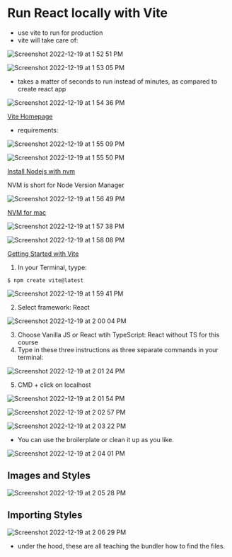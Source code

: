 # Run React locally with Vite

- use vite to run for production
- vite will take care of:

![Screenshot 2022-12-19 at 1 52 51 PM](https://user-images.githubusercontent.com/89284873/208508625-2b142295-65de-4c29-88ca-5be3d204aa08.png)

![Screenshot 2022-12-19 at 1 53 05 PM](https://user-images.githubusercontent.com/89284873/208508661-d0c82a47-e05c-48db-bc73-6874f7d60375.png)

- takes a matter of seconds to run instead of minutes, as compared to create react app

![Screenshot 2022-12-19 at 1 54 36 PM](https://user-images.githubusercontent.com/89284873/208508909-d41250d1-7a06-4aee-84d5-4c8d007f3c19.png)

[Vite Homepage](https://vitejs.dev)

- requirements:

![Screenshot 2022-12-19 at 1 55 09 PM](https://user-images.githubusercontent.com/89284873/208509001-67d07524-c345-4ce1-9b95-af7444c8ead7.png)

![Screenshot 2022-12-19 at 1 55 50 PM](https://user-images.githubusercontent.com/89284873/208509124-b82871c0-b5ad-4380-8564-ef9022486d50.png)

[Install Nodejs with nvm](https://www.youtube.com/results?search_query=install+nodejs+with+nvm)

NVM is short for Node Version Manager

![Screenshot 2022-12-19 at 1 56 49 PM](https://user-images.githubusercontent.com/89284873/208509272-17ca2cc6-17dc-43a1-945f-6306ce76f09f.png)

[NVM for mac](https://github.com/nvm-sh/nvm)

![Screenshot 2022-12-19 at 1 57 38 PM](https://user-images.githubusercontent.com/89284873/208509379-e4a7b664-3f94-486e-88d8-be8dd70fb8e7.png)

![Screenshot 2022-12-19 at 1 58 08 PM](https://user-images.githubusercontent.com/89284873/208509459-7bc6243f-c343-429c-8870-ef2febbe18c2.png)

[Getting Started with Vite](https://vitejs.dev/guide/#scaffolding-your-first-vite-project)

1. In your Terminal, tyype:

```
$ npm create vite@latest
```
![Screenshot 2022-12-19 at 1 59 41 PM](https://user-images.githubusercontent.com/89284873/208509718-dad1089e-4bd3-42c1-83ad-65c288ca789b.png)

2. Select framework: React

![Screenshot 2022-12-19 at 2 00 04 PM](https://user-images.githubusercontent.com/89284873/208509769-4e550083-c05b-43d9-a536-a5ba149e4f6e.png)

3. Choose Vanilla JS or React wtih TypeScript: React without TS for this course
4. Type in these three instructions as three separate commands in your terminal:

![Screenshot 2022-12-19 at 2 01 24 PM](https://user-images.githubusercontent.com/89284873/208509995-00fb7a6e-8f4e-40ad-b0fe-377378b45b8c.png)

5. CMD + click on localhost

![Screenshot 2022-12-19 at 2 01 54 PM](https://user-images.githubusercontent.com/89284873/208510087-2b4a7ab9-a070-4197-95f4-a12d9fe360b6.png)

![Screenshot 2022-12-19 at 2 02 57 PM](https://user-images.githubusercontent.com/89284873/208510261-2d4858f1-7573-4d09-b1e1-c3d8d0d943e3.png)

![Screenshot 2022-12-19 at 2 03 22 PM](https://user-images.githubusercontent.com/89284873/208510339-b0e11fc0-98dc-4a04-bde4-38c4522304a3.png)

- You can use the broilerplate or clean it up as you like.

![Screenshot 2022-12-19 at 2 04 01 PM](https://user-images.githubusercontent.com/89284873/208510467-d1a09195-0cf8-41f9-87b5-1334d1d63995.png)

## Images and Styles

![Screenshot 2022-12-19 at 2 05 28 PM](https://user-images.githubusercontent.com/89284873/208510732-ed696612-0043-4393-aac0-0a7765c872bc.png)

## Importing Styles

![Screenshot 2022-12-19 at 2 06 29 PM](https://user-images.githubusercontent.com/89284873/208510905-03cbbcb4-3fe7-4c4c-a99a-a1db5f9aa632.png)

- under the hood, these are all teaching the bundler how to find the files.

